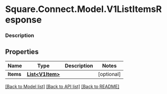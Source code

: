 # Square.Connect.Model.V1ListItemsResponse

### Description



## Properties

Name | Type | Description | Notes
------------ | ------------- | ------------- | -------------
**Items** | [**List&lt;V1Item&gt;**](V1Item.md) |  | [optional] 



[[Back to Model list]](../README.md#documentation-for-models) [[Back to API list]](../README.md#documentation-for-api-endpoints) [[Back to README]](../README.md)

